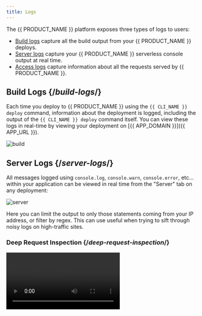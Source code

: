 ```yaml
---
title: Logs
---
```


The {{ PRODUCT_NAME }} platform exposes three types of logs to users:

- [Build logs](#section_build_logs) capture all the build output from your {{ PRODUCT_NAME }} deploys.
- [Server logs](#section_server_logs) capture your {{ PRODUCT_NAME }} serverless console output at real time.
- [Access logs](#section_access_logs) capture information about all the requests served by {{ PRODUCT_NAME }}.

## Build Logs {/*build-logs*/}

Each time you deploy to {{ PRODUCT_NAME }} using the `{{ CLI_NAME }} deploy` command, information about the deployment is logged, including the output of the `{{ CLI_NAME }} deploy` command itself. You can view these logs in real-time by viewing your deployment on [{{ APP_DOMAIN }}]({{ APP_URL }}).

![build](/images/logs/build.png)

## Server Logs {/*server-logs*/}

All messages logged using `console.log`, `console.warn`, `console.error`, etc... within your application can be viewed in real time from the "Server" tab on any deployment:

![server](/images/logs/server.png)

Here you can limit the output to only those statements coming from your IP address, or filter by regex. This can use useful when trying to sift through noisy logs on high-traffic sites.

### Deep Request Inspection {/*deep-request-inspection*/}

<Video src="https://www.youtube.com/watch?v=M0KPpX89nO4"/>

By enabling Deep Request Inspection in your environment, you can also see the headers and body of every request and response served by your application via the Layer0 serverless cloud. You can also see each upstream API request made by your application. To enable Deep Request Inspection, navigate to the environment in the Layer0 Developer Console, select the configuration tab, click "Edit" and enable "Deep Request Inspection" in the Debugging section.

![Deep Request Inspection](/images/logs/http-request-logging.png)

Finally, activate the new environment configuration and tail the server logs on any deployment to see detailed information about every request served by that deployment.

## Setting up Log Aggregation Tools {/*setting-up-log-aggregation-tools*/}

{{ PRODUCT_NAME }} saves its logs to Amazon S3. Most log aggregation tools are able to ingest logs from S3. We attempt to link to the docs that explain how to ingest logs from S3 for each popular log aggregation tool below. Even if your tool is not listed, there's a good chance it can ingest logs from S3.

- Sematext | [[Logagent docs]](https://sematext.com/docs/logagent/)
- Sumo Logic | [[S3 ingest docs]](https://help.sumologic.com/03Send-Data/Sources/02Sources-for-Hosted-Collectors/Amazon-Web-Services/AWS-S3-Source)
- AWS Athena | [[docs]](https://aws.amazon.com/blogs/big-data/analyzing-data-in-s3-using-amazon-athena/)
- Splunk | [[S3 ingest docs]](https://docs.splunk.com/Documentation/AddOns/released/AWS/S3)
- Loggly | [[S3 ingest docs]](https://documentation.solarwinds.com/en/Success_Center/loggly/Content/admin/s3-ingestion-auto.htm)

## Access Logs {/*access-logs*/}

{{ PRODUCT_NAME }} [Enterprise tier]({{ WWW_URL }}/pricing) customers can receive streaming access logs that capture information about each request served by {{ PRODUCT_NAME }}. To do so refer to the "Access Logs" tab:

![access](/images/logs/access.png)

Note that if you are not an Enterprise tier customer you will see a message to contact support to upgrade your account.

Access logs contain the following fields:

### timestamp {/*timestamp*/}

Millisecond resolution of the request start time in UNIX epoch.

### {{ PRODUCT_NAME_LOWER }} {/*layer0*/}

The application's {{ PRODUCT_NAME }} version processing this request.

### bld {/*bld*/}

The application's build number processing this request.

### eid {/*eid*/}

The active environment ID in {{ PRODUCT_NAME }}.

_Available since {{ PRODUCT_NAME }} v2.9.0._

### ev {/*ev*/}

The active environment version number.

### ip {/*ip*/}

IP of the most downstream client, determined either through XFF or by reading socket information.

### met {/*met*/}

HTTP method.

### hh {/*hh*/}

Host header as received from the downstream.

### url {/*url*/}

HTTP path.

### h2 {/*h2*/}

Flag indicating whether downstream connection is http/2 or not.

### psh {/*psh*/}

Flag indicating whether this request is an http/2 server-side push or not.

### code {/*code*/}

HTTP response status code.

### ic {/*ic*/}

Flag indicating whether this request was cacheable even in theory.

### cc {/*cc*/}

Country code per geo-location.

### s_rq {/*s_rq*/}

Size of the request in bytes.

### s_rs {/*s_rs*/}

Size of the response in bytes.

### ds {/*ds*/}

Destination, determined by split testing rules, if any; if no rules, the value is left as the default router.

### be {/*be*/}

Backend, determined by the routing rules. The names come from the `backends` structure exported from your `{{ CONFIG_FILE }}` file.

### bk {/*bk*/}

Split testing bucket cookie value.

### zip {/*zip*/}

Flag indicating whether the response is compressed or not.

### rid {/*rid*/}

Unique request ID.

### waf {/*waf*/}

WAF security state: geo for geo blocking, bl for block list, dl-{list name} for dynamic lists
if the request was blocked; wl for allow list, by for bypass if the request was passed.

### sh {/*sh*/}

Flag indicating whether the request was shielded.

### dv {/*dv*/}

Device type desktop, smartphone, tablet, mobile.

### vn {/*vn*/}

Vendor: apple, microsoft, android.

### br {/*br*/}

Browser: chrome, safari, firefox.

### bot {/*bot*/}

Flag indicating whether the request was made by a bot.

### er {/*er*/}

Flag indicating whether the request was responded from edge (not true for cache hits, just for synthetic requests).

### clv {/*clv*/}

Cache level on which the request was responded or 0 if it was a miss.

### stl {/*stl*/}

Indicates if the response was stale or not (0, 1).

### done {/*done*/}

Flag indicating if the response has completed (analogous to 499 in Nginx).

### cs {/*cs*/}

[Caching status](/guides/caching#section_why_is_my_response_not_being_cached_) (why something was or wasn't cached).

### ct {/*ct*/}

Response content type.

### xmr {/*xmr*/}

Request header {{ HEADER_PREFIX }}-matched-routes, logs all routes matched and is required to order the routes table in caching metrics.

### rfr {/*rfr*/}

Referrer request header (note the misspelling per HTTP standard).

### ua {/*ua*/}

User agent.

### xmt {/*xmt*/}

Response [{{ HEADER_PREFIX }}-t](/guides/response_headers#section_structure_of_) header with different critical path timings.

### xut {/*xut*/}

Response {{ HEADER_PREFIX }}-user-t header with different user [performance](/guides/performance) metrics.

### xms {/*xms*/}

Response {{ HEADER_PREFIX }}-status header with different critical path status codes.

### pre {/*pre*/}

If {{ COOKIE_PREFIX }}\_prefetch parameter was specified value of 1, otherwise not present.

### ttl {/*ttl*/}

Time to live in seconds of the response if it was cached.

### uv {/*uv*/}

The response vary header received from upstream; it's sometimes different to what's sent downstream
as we inject user-agent in moov_deliver, but it's this value what actually splits the cache;
we don't have access to beresp from moov_log so we preserve it in req.

### bip {/*bip*/}

IP of the backend that responded to the request.

### hrid {/*hrid*/}

Request ID of the response hit in the cache. Corresponds to [`{{ HEADER_PREFIX }}-hit-request-id`](response_headers#section_general_headers) response header.

